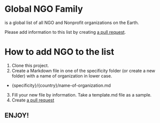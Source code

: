 # Global NGO Family
  is a global list of all NGO and Nonprofit organizations on the Earth.
 
  Please add information to this list by creating [a pull request](https://github.com/ngo-global-family/index/pulls).
  
# How to add NGO to the list
1. Clone this project.
2. Create a Markdown file in one of the specificity folder (or create a new folder) with a name of organization in lower case.
- {specificity}/{country}/name-of-organization.md
3. Fill your new file by information. Take a template.md file as a sample.
4. Create [a pull request](https://github.com/ngo-global-family/index/pulls)

## ENJOY!

